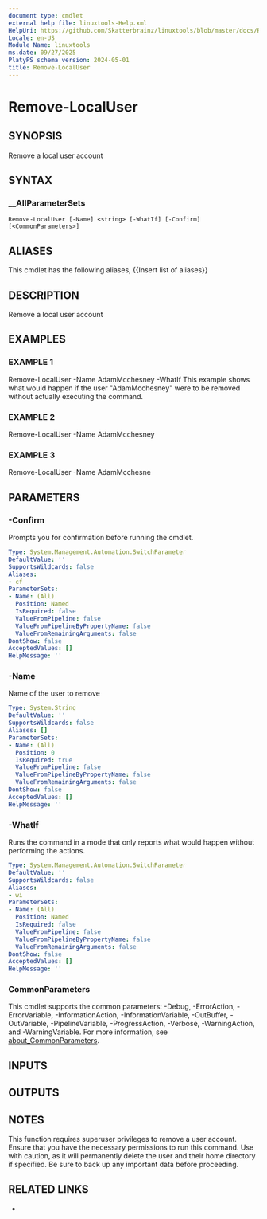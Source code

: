 ```yaml
---
document type: cmdlet
external help file: linuxtools-Help.xml
HelpUri: https://github.com/Skatterbrainz/linuxtools/blob/master/docs/Remove-LocalUser.md
Locale: en-US
Module Name: linuxtools
ms.date: 09/27/2025
PlatyPS schema version: 2024-05-01
title: Remove-LocalUser
---
```


# Remove-LocalUser

## SYNOPSIS

Remove a local user account

## SYNTAX

### __AllParameterSets

```
Remove-LocalUser [-Name] <string> [-WhatIf] [-Confirm] [<CommonParameters>]
```

## ALIASES

This cmdlet has the following aliases,
  {{Insert list of aliases}}

## DESCRIPTION

Remove a local user account

## EXAMPLES

### EXAMPLE 1

Remove-LocalUser -Name AdamMcchesney -WhatIf
This example shows what would happen if the user "AdamMcchesney" were to be removed without actually executing the command.

### EXAMPLE 2

Remove-LocalUser -Name AdamMcchesney

### EXAMPLE 3

Remove-LocalUser -Name AdamMcchesne

## PARAMETERS

### -Confirm

Prompts you for confirmation before running the cmdlet.

```yaml
Type: System.Management.Automation.SwitchParameter
DefaultValue: ''
SupportsWildcards: false
Aliases:
- cf
ParameterSets:
- Name: (All)
  Position: Named
  IsRequired: false
  ValueFromPipeline: false
  ValueFromPipelineByPropertyName: false
  ValueFromRemainingArguments: false
DontShow: false
AcceptedValues: []
HelpMessage: ''
```

### -Name

Name of the user to remove

```yaml
Type: System.String
DefaultValue: ''
SupportsWildcards: false
Aliases: []
ParameterSets:
- Name: (All)
  Position: 0
  IsRequired: true
  ValueFromPipeline: false
  ValueFromPipelineByPropertyName: false
  ValueFromRemainingArguments: false
DontShow: false
AcceptedValues: []
HelpMessage: ''
```

### -WhatIf

Runs the command in a mode that only reports what would happen without performing the actions.

```yaml
Type: System.Management.Automation.SwitchParameter
DefaultValue: ''
SupportsWildcards: false
Aliases:
- wi
ParameterSets:
- Name: (All)
  Position: Named
  IsRequired: false
  ValueFromPipeline: false
  ValueFromPipelineByPropertyName: false
  ValueFromRemainingArguments: false
DontShow: false
AcceptedValues: []
HelpMessage: ''
```

### CommonParameters

This cmdlet supports the common parameters: -Debug, -ErrorAction, -ErrorVariable,
-InformationAction, -InformationVariable, -OutBuffer, -OutVariable, -PipelineVariable,
-ProgressAction, -Verbose, -WarningAction, and -WarningVariable. For more information, see
[about_CommonParameters](https://go.microsoft.com/fwlink/?LinkID=113216).

## INPUTS

## OUTPUTS

## NOTES

This function requires superuser privileges to remove a user account.
Ensure that you have the necessary permissions to run this command.
Use with caution, as it will permanently delete the user and their home directory if specified.
Be sure to back up any important data before proceeding.


## RELATED LINKS

- [](https://github.com/Skatterbrainz/linuxtools/blob/master/docs/Remove-LocalUser.md)
